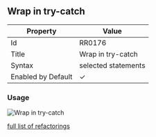 ## Wrap in try\-catch

| Property | Value |
| -------- | ----- |
| Id | RR0176 |
| Title | Wrap in try\-catch |
| Syntax | selected statements |
| Enabled by Default | &#x2713; |

### Usage

![Wrap in try\-catch](../../images/refactorings/WrapInTryCatch.png)

[full list of refactorings](Refactorings.md)